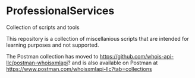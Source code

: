 # ProfessionalServices
Collection of scripts and tools

This repository is a collection of miscellanious scripts that are intended for learning purposes and not supported.

The Postman collection has moved to https://github.com/whois-api-llc/postman-whoisxmlapi? and is also available on Postman at https://www.postman.com/whoisxmlapi-llc?tab=collections

 
